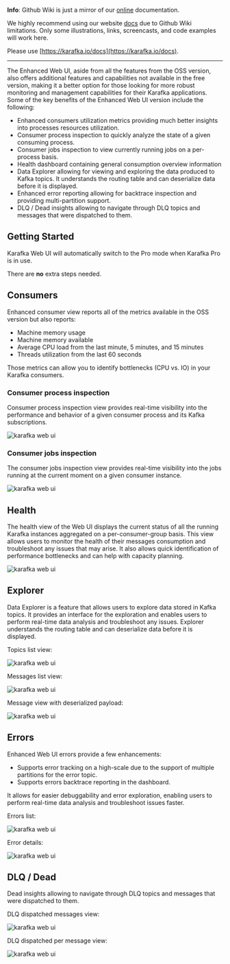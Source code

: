 **Info**: Github Wiki is just a mirror of our [online](https://karafka.io/docs) documentation.

We highly recommend using our website [docs](https://karafka.io/docs) due to Github Wiki limitations. Only some illustrations, links, screencasts, and code examples will work here.

Please use [https://karafka.io/docs](https://karafka.io/docs).

---


The Enhanced Web UI, aside from all the features from the OSS version, also offers additional features and capabilities not available in the free version, making it a better option for those looking for more robust monitoring and management capabilities for their Karafka applications. Some of the key benefits of the Enhanced Web UI version include the following:

- Enhanced consumers utilization metrics providing much better insights into processes resources utilization.
- Consumer process inspection to quickly analyze the state of a given consuming process.
- Consumer jobs inspection to view currently running jobs on a per-process basis.
- Health dashboard containing general consumption overview information
- Data Explorer allowing for viewing and exploring the data produced to Kafka topics. It understands the routing table and can deserialize data before it is displayed.
- Enhanced error reporting allowing for backtrace inspection and providing multi-partition support.
- DLQ / Dead insights allowing to navigate through DLQ topics and messages that were dispatched to them.

## Getting Started

Karafka Web UI will automatically switch to the Pro mode when Karafka Pro is in use.

There are **no** extra steps needed.

## Consumers

Enhanced consumer view reports all of the metrics available in the OSS version but also reports:

- Machine memory usage
- Machine memory available
- Average CPU load from the last minute, 5 minutes, and 15 minutes
- Threads utilization from the last 60 seconds

Those metrics can allow you to identify bottlenecks (CPU vs. IO) in your Karafka consumers.

### Consumer process inspection

Consumer process inspection view provides real-time visibility into the performance and behavior of a given consumer process and its Kafka subscriptions.

![karafka web ui](https://raw.githubusercontent.com/karafka/misc/master/printscreens/web-ui/pro-consumer-subscriptions.png)

### Consumer jobs inspection

The consumer jobs inspection view provides real-time visibility into the jobs running at the current moment on a given consumer instance.

![karafka web ui](https://raw.githubusercontent.com/karafka/misc/master/printscreens/web-ui/pro-consumer-jobs.png)

## Health

The health view of the Web UI displays the current status of all the running Karafka instances aggregated on a per-consumer-group basis. This view allows users to monitor the health of their messages consumption and troubleshoot any issues that may arise. It also allows quick identification of performance bottlenecks and can help with capacity planning.

![karafka web ui](https://raw.githubusercontent.com/karafka/misc/master/printscreens/web-ui/pro-health.png)

## Explorer

Data Explorer is a feature that allows users to explore data stored in Kafka topics. It provides an interface for the exploration and enables users to perform real-time data analysis and troubleshoot any issues. Explorer understands the routing table and can deserialize data before it is displayed.

Topics list view:

![karafka web ui](https://raw.githubusercontent.com/karafka/misc/master/printscreens/web-ui/pro-explorer1.png)

Messages list view:

![karafka web ui](https://raw.githubusercontent.com/karafka/misc/master/printscreens/web-ui/pro-explorer2.png)

Message view with deserialized payload:

![karafka web ui](https://raw.githubusercontent.com/karafka/misc/master/printscreens/web-ui/pro-explorer3.png)

## Errors

Enhanced Web UI errors provide a few enhancements:

- Supports error tracking on a high-scale due to the support of multiple partitions for the error topic.
- Supports errors backtrace reporting in the dashboard.

It allows for easier debuggability and error exploration, enabling users to perform real-time data analysis and troubleshoot issues faster.

Errors list:

![karafka web ui](https://raw.githubusercontent.com/karafka/misc/master/printscreens/web-ui/pro-errors1.png)

Error details:

![karafka web ui](https://raw.githubusercontent.com/karafka/misc/master/printscreens/web-ui/pro-errors2.png)

## DLQ / Dead

Dead insights allowing to navigate through DLQ topics and messages that were dispatched to them.

DLQ dispatched messages view:

![karafka web ui](https://raw.githubusercontent.com/karafka/misc/master/printscreens/web-ui/pro-dead1.png)

DLQ dispatched per message view:

![karafka web ui](https://raw.githubusercontent.com/karafka/misc/master/printscreens/web-ui/dlq2.png)
